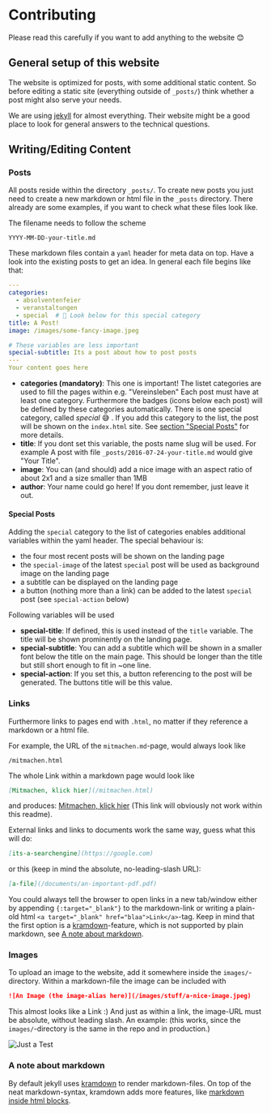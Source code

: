 # Contributing

Please read this carefully if you want to add anything to the website 😊

## General setup of this website

The website is optimized for posts, with some additional static content.
So before editing a static site (everything outside of `_posts/`) think whether
a post might also serve your needs.

We are using [jekyll](https://jekyllrb.com) for almost everything. Their
website might be a good place to look for general answers to the technical
questions.


## Writing/Editing Content

### Posts

All posts reside within the directory `_posts/`.
To create new posts you just need to create a new markdown or html file in the
`_posts` directory. There already are some examples, if you want to check
what these files look like.

The filename needs to follow the scheme
```
YYYY-MM-DD-your-title.md
```

These markdown files contain a `yaml` header for meta data on top.
Have a look into the existing posts to get an idea. In general each file
begins like that:
``` YAML
---
categories:
  - absolventenfeier
  - veranstaltungen
  - special  # 👀 Look below for this special category
title: A Post!
image: /images/some-fancy-image.jpeg

# These variables are less important
special-subtitle: Its a post about how to post posts
---
Your content goes here
```
- **categories (mandatory)**:
  This one is important! The listet categories are used to fill the pages within
  e.g. "Vereinsleben" Each post must have at least one category.  Furthermore the
  badges (icons below each post) will be defined by these categories
  automatically.
  There is one special category, called *special* 😅 . If you
  add this category to the list, the post will be shown on the `index.html` site.
  See [section "Special Posts"](#special-posts) for more details.
- **title**:
  If you dont set this variable, the posts name slug will be used. For example
  A post with file `_posts/2016-07-24-your-title.md` would give "Your Title".
- **image**:
  You can (and should) add a nice image
  with an aspect ratio of about 2x1 and
  a size smaller than 1MB
- **author**:
  Your name could go here! If you dont remember, just leave it out.


#### Special Posts
Adding the `special` category to the list of categories enables additional
variables within the yaml header. The special behaviour is:
- the four most recent posts will be shown on the landing page
- the `special-image` of the latest `special` post will be used as
  background image on the landing page
- a subtitle can be displayed on the landing page
- a button (nothing more than a link) can be added to the latest `special`
  post (see `special-action` below)

Following variables will be used
- **special-title**:
  If defined, this is used instead of the `title` variable. The title will
  be shown prominently on the landing page.
- **special-subtitle**:
  You can add a subtitle which will be shown in a smaller font below the title on
  the main page. This should be longer than the title but still short enough to
  fit in ~one line.
- **special-action**:
  If you set this, a button referencing to the post will be generated. The
  buttons title will be this value.

### Links
Furthermore links to pages end with `.html`, no matter if they reference a
markdown or a html file.

For example, the URL of the `mitmachen.md`-page, would always
look like
```
/mitmachen.html
```
The whole Link within a markdown page would look like
``` markdown
[Mitmachen, klick hier](/mitmachen.html)
```
and produces: [Mitmachen, klick hier](/mitmachen.html) (This link
will obviously not work within this readme).

External links and links to documents work the same way, guess what this will do:
``` markdown
[its-a-searchengine](https://google.com)
```
or this (keep in mind the absolute, no-leading-slash URL):
``` markdown
[a-file](/documents/an-important-pdf.pdf)
```

You could always tell the browser to open links in a new tab/window either by
appending `{:target="_blank"}` to the markdown-link or writing a plain-old html
`<a target="_blank" href="blaa">Link</a>`-tag. Keep in mind that the first
option is a [kramdown](https://kramdown.gettalong.org/syntax.html)-feature,
which is not supported by plain markdown, see [A note about
markdown](#a-note-about-markdown).

### Images
To upload an image to the website, add it somewhere inside the
`images/`-directory. Within a markdown-file the image can be included with
``` markdown
![An Image (the image-alias here)](/images/stuff/a-nice-image.jpeg)
```
This almost looks like a Link :) And just as within a link, the image-URL must
be absolute, without leading slash.
An example: (this works, since the `images/`-directory is the same in the
repo and in production.)

![Just a Test](/images/contributing/image-example.jpg)

### A note about markdown
By default jekyll uses
[kramdown](https://kramdown.gettalong.org/syntax.html) to render
markdown-files. On top of the neat markdown-syntax, kramdown adds more
features, like [markdown inside html
blocks](https://kramdown.gettalong.org/syntax.html#html-blocks).
